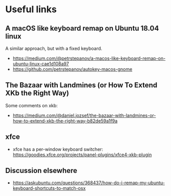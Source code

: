 # Useful links
## A macOS like keyboard remap on Ubuntu 18.04 linux

A similar approach, but with a fixed keyboard.
- https://medium.com/@petrstepanov/a-macos-like-keyboard-remap-on-ubuntu-linux-cae1d108a97
- https://github.com/petrstepanov/autokey-macos-gnome

## The Bazaar with Landmines (or How To Extend XKb the Right Way)

Some comments on xkb:
- https://medium.com/@daniel.jozsef/the-bazaar-with-landmines-or-how-to-extend-xkb-the-right-way-b82de59a1f9a


 ## xfce
 
 - xfce has a per-window keyboard switcher: https://goodies.xfce.org/projects/panel-plugins/xfce4-xkb-plugin
 
## Discussion elsewhere

- https://askubuntu.com/questions/368437/how-do-i-remap-my-ubuntu-keyboard-shortcuts-to-match-osx
